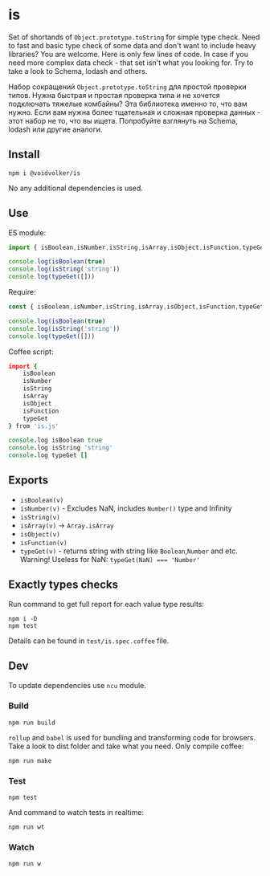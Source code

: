 # is

Set of shortands of `Object.prototype.toString` for simple type check. Need to fast and basic type check of some data and don't want to include heavy libraries? You are welcome. Here is only few lines of code. In case if you need more complex data check - that set isn't what you looking for. Try to take a look to Schema, lodash and others.

Набор сокращений `Object.prototype.toString` для простой проверки типов. Нужна быстрая и простая проверка типа и не хочется подключать тяжелые комбайны? Эта библиотека именно то, что вам нужно. Если вам нужна более тщательная и сложная проверка данных - этот набор не то, что вы ищета. Попробуйте взглянуть на Schema, lodash или другие аналоги.

## Install

    npm i @voidvolker/is

No any additional dependencies is used.

## Use

ES module:

```javascript
import { isBoolean,isNumber,isString,isArray,isObject,isFunction,typeGet } from 'is.js'

console.log(isBoolean(true)
console.log(isString('string'))
console.log(typeGet([]))
```

Require:

```javascript
const { isBoolean,isNumber,isString,isArray,isObject,isFunction,typeGet } = require('dist/commonjs/is.cjs')

console.log(isBoolean(true)
console.log(isString('string'))
console.log(typeGet([]))
```

Coffee script:

```coffee
import {
    isBoolean
    isNumber
    isString
    isArray
    isObject
    isFunction
    typeGet
} from 'is.js'

console.log isBoolean true
console.log isString 'string'
console.log typeGet []
```

## Exports

-   `isBoolean(v)`
-   `isNumber(v)` - Excludes NaN, includes `Number()` type and Infinity
-   `isString(v)`
-   `isArray(v)` -> `Array.isArray`
-   `isObject(v)`
-   `isFunction(v)`
-   `typeGet(v)` - returns string with string like `Boolean`,`Number` and etc. Warning! Useless for NaN: `typeGet(NaN) === 'Number'`

## Exactly types checks

Run command to get full report for each value type results:

    npm i -D
    npm test

Details can be found in `test/is.spec.coffee` file.

## Dev

To update dependencies use `ncu` module.

### Build

    npm run build

`rollup` and `babel` is used for bundling and transforming code for browsers. Take a look to dist folder and take what you need.
Only compile coffee:

    npm run make

### Test

    npm test

And command to watch tests in realtime:

    npm run wt

### Watch

    npm run w
